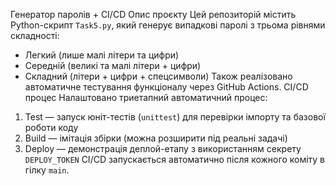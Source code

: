Генератор паролів + CI/CD
Опис проєкту
Цей репозиторій містить Python-скрипт `Task5.py`, який генерує випадкові паролі з трьома рівнями складності:
- Легкий (лише малі літери та цифри)
- Середній (великі та малі літери + цифри)
- Складний (літери + цифри + спецсимволи)
Також реалізовано автоматичне тестування функціоналу через GitHub Actions.
CI/CD процес
Налаштовано триетапний автоматичний процес:
1. Test — запуск юніт-тестів (`unittest`) для перевірки імпорту та базової роботи коду
2. Build — імітація збірки (можна розширити під реальні задачі)
3. Deploy — демонстрація деплой-етапу з використанням секрету `DEPLOY_TOKEN`
CI/CD запускається автоматично після кожного коміту в гілку `main`.

